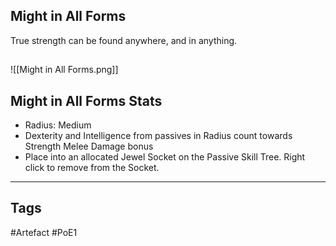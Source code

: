 ## Might in All Forms
True strength can be found anywhere, and in anything.
##
![[Might in All Forms.png]]
## Might in All Forms Stats
- Radius: Medium
- Dexterity and Intelligence from passives in Radius count towards Strength Melee Damage bonus
- Place into an allocated Jewel Socket on the Passive Skill Tree. Right click to remove from the Socket.


---
## Tags
#Artefact
#PoE1
